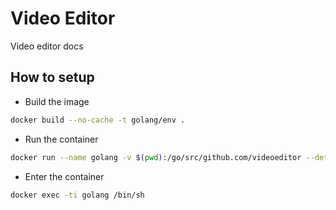 # Video Editor

Video editor docs

## How to setup

+ Build the image
```sh
docker build --no-cache -t golang/env .
```

+ Run the container
```sh
docker run --name golang -v $(pwd):/go/src/github.com/videoeditor --detach golang/env
```

+ Enter the container
```sh
docker exec -ti golang /bin/sh
```